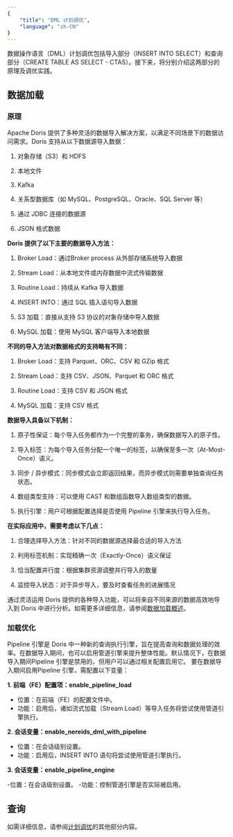 ```yaml
---
{
    "title": "DML 计划调优",
    "language": "zh-CN"
}
---
```


<!-- 
Licensed to the Apache Software Foundation (ASF) under one
or more contributor license agreements.  See the NOTICE file
distributed with this work for additional information
regarding copyright ownership.  The ASF licenses this file
to you under the Apache License, Version 2.0 (the
"License"); you may not use this file except in compliance
with the License.  You may obtain a copy of the License at

  http://www.apache.org/licenses/LICENSE-2.0

Unless required by applicable law or agreed to in writing,
software distributed under the License is distributed on an
"AS IS" BASIS, WITHOUT WARRANTIES OR CONDITIONS OF ANY
KIND, either express or implied.  See the License for the
specific language governing permissions and limitations
under the License.
-->

数据操作语言（DML）计划调优包括导入部分（INSERT INTO SELECT）和查询部分（CREATE TABLE AS SELECT - CTAS）。接下来，将分别介绍这两部分的原理及调优实践。
## 数据加载
### 原理
Apache Doris 提供了多种灵活的数据导入解决方案，以满足不同场景下的数据访问需求。Doris 支持从以下数据源导入数据：

1. 对象存储（S3）和 HDFS

2. 本地文件

3. Kafka

4. 关系型数据库（如 MySQL、PostgreSQL、Oracle、SQL Server 等）

5. 通过 JDBC 连接的数据源

6. JSON 格式数据

**Doris 提供了以下主要的数据导入方法：**

1. Broker Load：通过Broker process 从外部存储系统导入数据

2. Stream Load：从本地文件或内存数据中流式传输数据

3. Routine Load：持续从 Kafka 导入数据

4. INSERT INTO：通过 SQL 插入语句导入数据

5. S3 加载：直接从支持 S3 协议的对象存储中导入数据

6. MySQL 加载：使用 MySQL 客户端导入本地数据

**不同的导入方法对数据格式的支持略有不同：**

1. Broker Load：支持 Parquet、ORC、CSV 和 GZip 格式

2. Stream Load：支持 CSV、JSON、Parquet 和 ORC 格式

3. Routine Load：支持 CSV 和 JSON 格式

4. MySQL 加载：支持 CSV 格式

**数据导入具备以下机制：**

1. 原子性保证：每个导入任务都作为一个完整的事务，确保数据写入的原子性。

2. 导入标签：为每个导入任务分配一个唯一的标签，以确保至多一次（At-Most-Once）语义。

3. 同步 / 异步模式：同步模式会立即返回结果，而异步模式则需要单独查询任务状态。

4. 数组类型支持：可以使用 CAST 和数组函数导入数组类型的数据。

5. 执行引擎：用户可根据配置选择是否使用 Pipeline 引擎来执行导入任务。

**在实际应用中，需要考虑以下几点：**

1. 合理选择导入方法：针对不同的数据源选择最合适的导入方法

2. 利用标签机制：实现精确一次（Exactly-Once）语义保证

3. 恰当配置并行度：根据集群资源调整并行导入的数量

4. 监控导入状态：对于异步导入，要及时查看任务的进展情况

通过灵活运用 Doris 提供的各种导入功能，可以将来自不同来源的数据高效地导入到 Doris 中进行分析。如需更多详细信息，请参阅[数据加载概述](../../../data-operate/import/import-way/load-manual)。


### 加载优化
Pipeline 引擎是 Doris 中一种新的查询执行引擎，旨在提高查询和数据处理的效率。在数据导入期间，也可以启用管道引擎来提升整体性能。默认情况下，在数据导入期间Pipeline 引擎是禁用的，但用户可以通过相关配置启用它。
要在数据导入期间启用Pipeline 引擎，需配置以下变量：

**1. 前端（FE）配置项：enable_pipeline_load**

- 位置：在前端（FE）的配置文件中。
- 功能：启用后，诸如流式加载（Stream Load）等导入任务将尝试使用管道引擎执行。

**2. 会话变量：enable_nereids_dml_with_pipeline**

- 位置：在会话级别设置。
- 功能：启用后，INSERT INTO 语句将尝试使用管道引擎执行。

**3. 会话变量：enable_pipeline_engine**

-位置：在会话级别设置。
-功能：控制管道引擎是否实际被启用。

## 查询
如需详细信息，请参阅[计划调优](../../../query-acceleration/tuning/tuning-plan/optimizing-table-schema)的其他部分内容。
